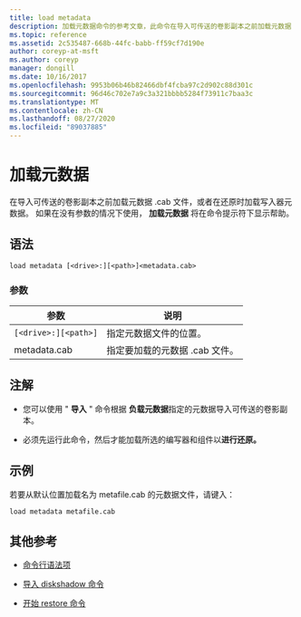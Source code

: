 ```yaml
---
title: load metadata
description: 加载元数据命令的参考文章，此命令在导入可传送的卷影副本之前加载元数据 .cab 文件，或者在还原时加载写入器元数据。
ms.topic: reference
ms.assetid: 2c535487-668b-44fc-babb-ff59cf7d190e
author: coreyp-at-msft
ms.author: coreyp
manager: dongill
ms.date: 10/16/2017
ms.openlocfilehash: 9953b06b46b82466dbf4fcba97c2d902c88d301c
ms.sourcegitcommit: 96d46c702e7a9c3a321bbbb5284f73911c7baa3c
ms.translationtype: MT
ms.contentlocale: zh-CN
ms.lasthandoff: 08/27/2020
ms.locfileid: "89037885"
---
```

# <a name="load-metadata"></a>加载元数据

在导入可传送的卷影副本之前加载元数据 .cab 文件，或者在还原时加载写入器元数据。 如果在没有参数的情况下使用， **加载元数据** 将在命令提示符下显示帮助。

## <a name="syntax"></a>语法

```
load metadata [<drive>:][<path>]<metadata.cab>
```

### <a name="parameters"></a>参数

| 参数 | 说明 |
| --------- | ----------- |
| `[<drive>:][<path>]` | 指定元数据文件的位置。 |
| metadata.cab | 指定要加载的元数据 .cab 文件。 |

## <a name="remarks"></a>注解

- 您可以使用 " **导入** " 命令根据 **负载元数据**指定的元数据导入可传送的卷影副本。

- 必须先运行此命令，然后才能加载所选的编写器和组件以**进行还原。**

## <a name="examples"></a>示例

若要从默认位置加载名为 metafile.cab 的元数据文件，请键入：

```
load metadata metafile.cab
```

## <a name="additional-references"></a>其他参考

- [命令行语法项](command-line-syntax-key.md)

- [导入 diskshadow 命令](import.md)

- [开始 restore 命令](begin-restore.md)
